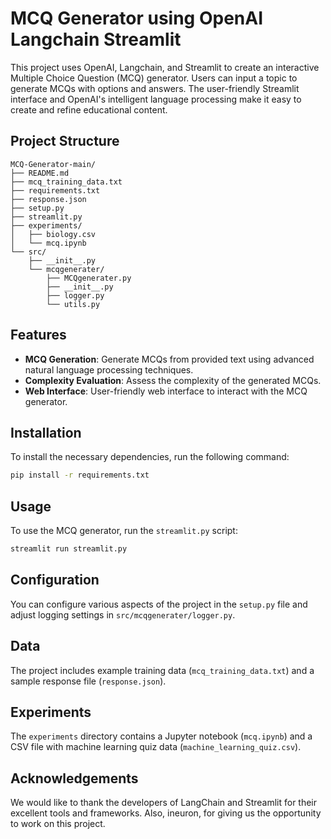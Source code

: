 # MCQ Generator using OpenAI Langchain Streamlit
This project uses OpenAI, Langchain, and Streamlit to create an interactive Multiple Choice Question (MCQ) generator. Users can input a topic to generate MCQs with options and answers. The user-friendly Streamlit interface and OpenAI's intelligent language processing make it easy to create and refine educational content.


## Project Structure
```
MCQ-Generator-main/
├── README.md
├── mcq_training_data.txt
├── requirements.txt
├── response.json
├── setup.py
├── streamlit.py
├── experiments/
│   ├── biology.csv
│   └── mcq.ipynb
└── src/
    ├── __init__.py
    └── mcqgenerater/
        ├── MCQgenerater.py
        ├── __init__.py
        ├── logger.py
        └── utils.py
```

## Features
- **MCQ Generation**: Generate MCQs from provided text using advanced natural language processing techniques.
- **Complexity Evaluation**: Assess the complexity of the generated MCQs.
- **Web Interface**: User-friendly web interface to interact with the MCQ generator.

## Installation
To install the necessary dependencies, run the following command:
```bash
pip install -r requirements.txt
```

## Usage
To use the MCQ generator, run the `streamlit.py` script:
```bash
streamlit run streamlit.py
```

## Configuration
You can configure various aspects of the project in the `setup.py` file and adjust logging settings in `src/mcqgenerater/logger.py`.

## Data
The project includes example training data (`mcq_training_data.txt`) and a sample response file (`response.json`).

## Experiments
The `experiments` directory contains a Jupyter notebook (`mcq.ipynb`) and a CSV file with machine learning quiz data (`machine_learning_quiz.csv`).

## Acknowledgements
We would like to thank the developers of LangChain and Streamlit for their excellent tools and frameworks. Also, ineuron, for giving us the opportunity to work on this project.

